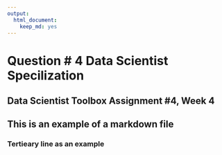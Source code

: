 ```yaml
---
output: 
  html_document: 
    keep_md: yes
---
```

# Question # 4 Data Scientist Specilization 
## Data Scientist Toolbox Assignment #4, Week 4

## This is an example of a markdown file 

### Tertieary line as an example 
